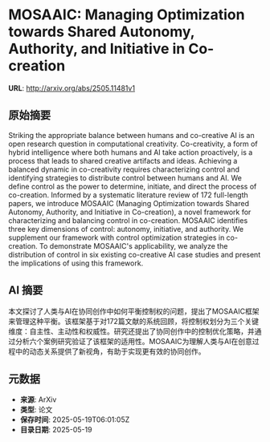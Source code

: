 # MOSAAIC: Managing Optimization towards Shared Autonomy, Authority, and Initiative in Co-creation

**URL**: http://arxiv.org/abs/2505.11481v1

## 原始摘要

Striking the appropriate balance between humans and co-creative AI is an open
research question in computational creativity. Co-creativity, a form of hybrid
intelligence where both humans and AI take action proactively, is a process
that leads to shared creative artifacts and ideas. Achieving a balanced dynamic
in co-creativity requires characterizing control and identifying strategies to
distribute control between humans and AI. We define control as the power to
determine, initiate, and direct the process of co-creation. Informed by a
systematic literature review of 172 full-length papers, we introduce MOSAAIC
(Managing Optimization towards Shared Autonomy, Authority, and Initiative in
Co-creation), a novel framework for characterizing and balancing control in
co-creation. MOSAAIC identifies three key dimensions of control: autonomy,
initiative, and authority. We supplement our framework with control
optimization strategies in co-creation. To demonstrate MOSAAIC's applicability,
we analyze the distribution of control in six existing co-creative AI case
studies and present the implications of using this framework.


## AI 摘要

本文探讨了人类与AI在协同创作中如何平衡控制权的问题，提出了MOSAAIC框架来管理这种平衡。该框架基于对172篇文献的系统回顾，将控制权划分为三个关键维度：自主性、主动性和权威性。研究还提出了协同创作中的控制优化策略，并通过分析六个案例研究验证了该框架的适用性。MOSAAIC为理解人类与AI在创意过程中的动态关系提供了新视角，有助于实现更有效的协同创作。

## 元数据

- **来源**: ArXiv
- **类型**: 论文
- **保存时间**: 2025-05-19T06:01:05Z
- **目录日期**: 2025-05-19
